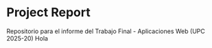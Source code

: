 # Project Report  
Repositorio para el informe del Trabajo Final - Aplicaciones Web (UPC 2025-20) Hola
